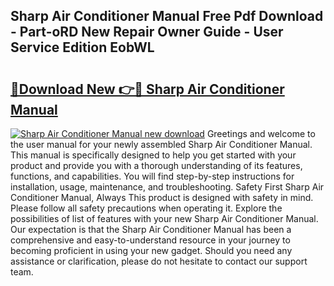 ## Sharp Air Conditioner Manual Free Pdf Download - Part-oRD New Repair Owner Guide - User Service Edition EobWL

# <h2><a href="http://cf16838.oget.top/?id=Sharp+Air+Conditioner+Manual">🔗Download New 👉🔴 Sharp Air Conditioner Manual</a></h2>

[![Sharp Air Conditioner Manual new download](https://i.imgur.com/5g1atiW.png)](http://cf16838.oget.top/?id=Sharp+Air+Conditioner+Manual)
Greetings and welcome to the user manual for your newly assembled Sharp Air Conditioner Manual. This manual is specifically designed to help you get started with your product and provide you with a thorough understanding of its features, functions, and capabilities. You will find step-by-step instructions for installation, usage, maintenance, and troubleshooting. Safety First Sharp Air Conditioner Manual, Always This product is designed with safety in mind. Please follow all safety precautions when operating it. Explore the possibilities of list of features with your new Sharp Air Conditioner Manual. Our expectation is that the Sharp Air Conditioner Manual has been a comprehensive and easy-to-understand resource in your journey to becoming proficient in using your new gadget. Should you need any assistance or clarification, please do not hesitate to contact our support team.
